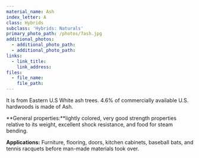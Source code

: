 ```yaml
---
material_name: Ash
index_letter: A
class: Hybrids
subclass: 'Hybrids: Naturals'
primary_photo_path: /photos/7ash.jpg
additional_photos:
  - additional_photo_path:
  - additional_photo_path:
links:
  - link_title:
    link_address:
files:
  - file_name:
    file_path:
---
```



It is from Eastern U.S White ash trees. 4.6% of commercially available U.S. hardwoods is made of Ash.

**General properties:**lightly colored, very good strength properties relative to its weight, excellent shock resistance, and food for steam bending.

**Applications:** Furniture, flooring, doors, kitchen cabinets, baseball bats, and tennis racquets before man-made materials took over.